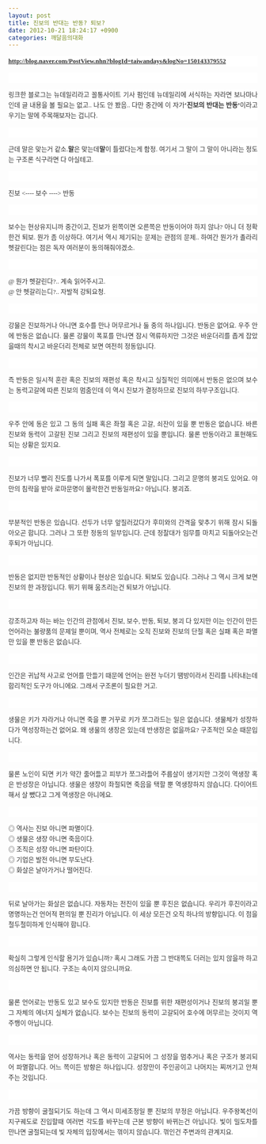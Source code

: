 ```yaml
---
layout: post
title: 진보의 반대는 반동? 퇴보?
date: 2012-10-21 18:24:17 +0900
categories: 깨달음의대화
---
```

<p style="color: rgb(51, 51, 51); font-family: 바탕; font-size: 13px; line-height: 21px; text-align: justify; background-color: rgb(255, 255, 255); ">
</p>

<p style="color: rgb(51, 51, 51); font-family: 바탕; font-size: 13px; line-height: 21px; text-align: justify; background-color: rgb(255, 255, 255); ">
  <b></b><b><a href="http://blog.naver.com/PostView.nhn?blogId=taiwandays&logNo=150143379552" target="_blank" style="color: rgb(51, 51, 51); ">http://blog.naver.com/PostView.nhn?blogId=taiwandays&logNo=150143379552</a></b>
</p>

<p style="color: rgb(51, 51, 51); font-family: 바탕; font-size: 13px; line-height: 21px; text-align: justify; background-color: rgb(255, 255, 255); ">
  <br />
</p>

<p style="color: rgb(51, 51, 51); font-family: 바탕; font-size: 13px; line-height: 21px; text-align: justify; background-color: rgb(255, 255, 255); ">
  링크한 블로그는 뉴데일리라고 꼴통사이트 기사 펌인데 뉴데일리에 서식하는 자라면 보나마나인데 글 내용을 볼 필요는 없고.. 나도 안 봤음.. 다만 중간에 이 자가<b>‘진보의 반대는 반동’</b>이라고 우기는 말에 주목해보자는 겁니다.
</p>

<p style="color: rgb(51, 51, 51); font-family: 바탕; font-size: 13px; line-height: 21px; text-align: justify; background-color: rgb(255, 255, 255); ">
  <br />
</p>

<p style="color: rgb(51, 51, 51); font-family: 바탕; font-size: 13px; line-height: 21px; text-align: justify; background-color: rgb(255, 255, 255); ">
  근데 말은 맞는거 같소.<b>말</b>은 맞는데<b>말</b>이 틀렸다는게 함정. 여기서 그 말이 그 말이 아니라는 정도는 구조론 식구라면 다 아실테고.
</p>

<p style="color: rgb(51, 51, 51); font-family: 바탕; font-size: 13px; line-height: 21px; text-align: justify; background-color: rgb(255, 255, 255); ">
  <br />
</p>

<p style="color: rgb(51, 51, 51); font-family: 바탕; font-size: 13px; line-height: 21px; text-align: justify; background-color: rgb(255, 255, 255); ">
  진보 <---- 보수 ----> 반동
</p>

<p style="color: rgb(51, 51, 51); font-family: 바탕; font-size: 13px; line-height: 21px; text-align: justify; background-color: rgb(255, 255, 255); ">
  <br />
</p>

<p style="color: rgb(51, 51, 51); font-family: 바탕; font-size: 13px; line-height: 21px; text-align: justify; background-color: rgb(255, 255, 255); ">
  보수는 현상유지니까 중간이고, 진보가 왼쪽이면 오른쪽은 반동이어야 하지 않나? 아니 더 정확한건 퇴보. 뭔가 좀 이상하다. 여기서 역시 제기되는 문제는 관점의 문제.. 하여간 뭔가가 졸라리 헷갈린다는 점은 독자 여러분이 동의해줘야겠소.
</p>

<p style="color: rgb(51, 51, 51); font-family: 바탕; font-size: 13px; line-height: 21px; text-align: justify; background-color: rgb(255, 255, 255); ">
  <br />
</p>

<p style="color: rgb(51, 51, 51); font-family: 바탕; font-size: 13px; line-height: 21px; text-align: justify; background-color: rgb(255, 255, 255); ">
  @ 뭔가 헷갈린다?.. 계속 읽어주시고.<br />@ 안 헷갈리는디?.. 자발적 강퇴요청.
</p>

<p style="color: rgb(51, 51, 51); font-family: 바탕; font-size: 13px; line-height: 21px; text-align: justify; background-color: rgb(255, 255, 255); ">
  <br />
</p>

<p style="color: rgb(51, 51, 51); font-family: 바탕; font-size: 13px; line-height: 21px; text-align: justify; background-color: rgb(255, 255, 255); ">
  강물은 진보하거나 아니면 호수를 만나 머무르거나 둘 중의 하나입니다. 반동은 없어요. 우주 안에 반동은 없습니다. 물론 강물이 폭포를 만나면 잠시 역류하지만 그것은 바운더리를 좁게 잡았을때의 착시고 바운더리 전체로 보면 여전히 정동입니다.
</p>

<p style="color: rgb(51, 51, 51); font-family: 바탕; font-size: 13px; line-height: 21px; text-align: justify; background-color: rgb(255, 255, 255); ">
  <br />
</p>

<p style="color: rgb(51, 51, 51); font-family: 바탕; font-size: 13px; line-height: 21px; text-align: justify; background-color: rgb(255, 255, 255); ">
  즉 반동은 일시적 혼란 혹은 진보의 재편성 혹은 착시고 실질적인 의미에서 반동은 없으며 보수는 동력고갈에 따른 진보의 멈춤인데 이 역시 진보가 결정하므로 진보의 하부구조입니다.
</p>

<p style="color: rgb(51, 51, 51); font-family: 바탕; font-size: 13px; line-height: 21px; text-align: justify; background-color: rgb(255, 255, 255); ">
  <br />
</p>

<p style="color: rgb(51, 51, 51); font-family: 바탕; font-size: 13px; line-height: 21px; text-align: justify; background-color: rgb(255, 255, 255); ">
  우주 안에 동은 있고 그 동의 실패 혹은 좌절 혹은 고갈, 쇠잔이 있을 뿐 반동은 없습니다. 바른 진보와 동력이 고갈된 진보 그리고 진보의 재편성이 있을 뿐입니다. 물론 반동이라고 표현해도 되는 상황은 있지요.
</p>

<p style="color: rgb(51, 51, 51); font-family: 바탕; font-size: 13px; line-height: 21px; text-align: justify; background-color: rgb(255, 255, 255); ">
  <br />
</p>

<p style="color: rgb(51, 51, 51); font-family: 바탕; font-size: 13px; line-height: 21px; text-align: justify; background-color: rgb(255, 255, 255); ">
  진보가 너무 빨리 진도를 나가서 폭포를 이루게 되면 말입니다. 그리고 문명의 붕괴도 있어요. 야만의 침략을 받아 로마문명이 몰락한건 반동일까요? 아닙니다. 붕괴죠.
</p>

<p style="color: rgb(51, 51, 51); font-family: 바탕; font-size: 13px; line-height: 21px; text-align: justify; background-color: rgb(255, 255, 255); ">
  <br />
</p>

<p style="color: rgb(51, 51, 51); font-family: 바탕; font-size: 13px; line-height: 21px; text-align: justify; background-color: rgb(255, 255, 255); ">
  부분적인 반동은 있습니다. 선두가 너무 앞질러갔다가 후미와의 간격을 맞추기 위해 잠시 되돌아오곤 합니다. 그러나 그 또한 정동의 일부입니다. 근데 정찰대가 임무를 마치고 되돌아오는건 후퇴가 아닙니다.
</p>

<p style="color: rgb(51, 51, 51); font-family: 바탕; font-size: 13px; line-height: 21px; text-align: justify; background-color: rgb(255, 255, 255); ">
  <br />
</p>

<p style="color: rgb(51, 51, 51); font-family: 바탕; font-size: 13px; line-height: 21px; text-align: justify; background-color: rgb(255, 255, 255); ">
  반동은 없지만 반동적인 상황이나 현상은 있습니다. 퇴보도 있습니다. 그러나 그 역시 크게 보면 진보의 한 과정입니다. 뛰기 위해 움츠리는건 퇴보가 아닙니다.
</p>

<p style="color: rgb(51, 51, 51); font-family: 바탕; font-size: 13px; line-height: 21px; text-align: justify; background-color: rgb(255, 255, 255); ">
  <br />
</p>

<p style="color: rgb(51, 51, 51); font-family: 바탕; font-size: 13px; line-height: 21px; text-align: justify; background-color: rgb(255, 255, 255); ">
  강조하고자 하는 바는 인간의 관점에서 진보, 보수, 반동, 퇴보, 붕괴 다 있지만 이는 인간이 만든 언어라는 불량품의 문제일 뿐이며, 역사 전체로는 오직 진보와 진보의 단절 혹은 실패 혹은 파멸만 있을 뿐 반동은 없습니다.
</p>

<p style="color: rgb(51, 51, 51); font-family: 바탕; font-size: 13px; line-height: 21px; text-align: justify; background-color: rgb(255, 255, 255); ">
  <br />
</p>

<p style="color: rgb(51, 51, 51); font-family: 바탕; font-size: 13px; line-height: 21px; text-align: justify; background-color: rgb(255, 255, 255); ">
  인간은 귀납적 사고로 언어를 만들기 때문에 언어는 완전 누더기 땜방이라서 진리를 나타내는데 합리적인 도구가 아니에요. 그래서 구조론이 필요한 거고.
</p>

<p style="color: rgb(51, 51, 51); font-family: 바탕; font-size: 13px; line-height: 21px; text-align: justify; background-color: rgb(255, 255, 255); ">
  <br />
</p>

<p style="color: rgb(51, 51, 51); font-family: 바탕; font-size: 13px; line-height: 21px; text-align: justify; background-color: rgb(255, 255, 255); ">
  생물은 키가 자라거나 아니면 죽을 뿐 거꾸로 키가 쪼그라드는 일은 없습니다. 생물체가 성장하다가 역성장하는건 없어요. 왜 생물의 생장은 있는데 반생장은 없을까요? 구조적인 모순 때문입니다.
</p>

<p style="color: rgb(51, 51, 51); font-family: 바탕; font-size: 13px; line-height: 21px; text-align: justify; background-color: rgb(255, 255, 255); ">
  <br />
</p>

<p style="color: rgb(51, 51, 51); font-family: 바탕; font-size: 13px; line-height: 21px; text-align: justify; background-color: rgb(255, 255, 255); ">
  물론 노인이 되면 키가 약간 줄어들고 피부가 쪼그라들어 주름살이 생기지만 그것이 역생장 혹은 반성장은 아닙니다. 생물은 생장이 좌절되면 죽음을 택할 뿐 역생장하지 않습니다. 다이어트 해서 살 뺐다고 그게 역생장은 아니에요.
</p>

<p style="color: rgb(51, 51, 51); font-family: 바탕; font-size: 13px; line-height: 21px; text-align: justify; background-color: rgb(255, 255, 255); ">
  <br />
</p>

<p style="color: rgb(51, 51, 51); font-family: 바탕; font-size: 13px; line-height: 21px; text-align: justify; background-color: rgb(255, 255, 255); ">
  ◎ 역사는 진보 아니면 파멸이다.<br />◎ 생물은 생장 아니면 죽음이다.<br />◎ 조직은 성장 아니면 파탄이다.<br />◎ 기업은 발전 아니면 부도난다.<br />◎ 화살은 날아가거나 떨어진다.
</p>

<p style="color: rgb(51, 51, 51); font-family: 바탕; font-size: 13px; line-height: 21px; text-align: justify; background-color: rgb(255, 255, 255); ">
  <br />
</p>

<p style="color: rgb(51, 51, 51); font-family: 바탕; font-size: 13px; line-height: 21px; text-align: justify; background-color: rgb(255, 255, 255); ">
  뒤로 날아가는 화살은 없습니다. 자동차는 전진이 있을 뿐 후진은 없습니다. 우리가 후진이라고 명명하는건 언어적 편의일 뿐 진리가 아닙니다. 이 세상 모든건 오직 하나의 방향입니다. 이 점을 철두철미하게 인식해야 합니다.
</p>

<p style="color: rgb(51, 51, 51); font-family: 바탕; font-size: 13px; line-height: 21px; text-align: justify; background-color: rgb(255, 255, 255); ">
  <br />
</p>

<p style="color: rgb(51, 51, 51); font-family: 바탕; font-size: 13px; line-height: 21px; text-align: justify; background-color: rgb(255, 255, 255); ">
  확실히 그렇게 인식할 용기가 있습니까? 혹시 그래도 가끔 그 반대쪽도 더러는 있지 않을까 하고 의심하면 안 됩니다. 구조는 속이지 않으니까요.
</p>

<p style="color: rgb(51, 51, 51); font-family: 바탕; font-size: 13px; line-height: 21px; text-align: justify; background-color: rgb(255, 255, 255); ">
  <br />
</p>

<p style="color: rgb(51, 51, 51); font-family: 바탕; font-size: 13px; line-height: 21px; text-align: justify; background-color: rgb(255, 255, 255); ">
  물론 언어로는 반동도 있고 보수도 있지만 반동은 진보를 위한 재편성이거나 진보의 붕괴일 뿐 그 자체의 에너지 실체가 없습니다. 보수는 진보의 동력이 고갈되어 호수에 머무르는 것이지 역주행이 아닙니다.
</p>

<p style="color: rgb(51, 51, 51); font-family: 바탕; font-size: 13px; line-height: 21px; text-align: justify; background-color: rgb(255, 255, 255); ">
  <br />
</p>

<p style="color: rgb(51, 51, 51); font-family: 바탕; font-size: 13px; line-height: 21px; text-align: justify; background-color: rgb(255, 255, 255); ">
  역사는 동력을 얻어 성장하거나 혹은 동력이 고갈되어 그 성장을 멈추거나 혹은 구조가 붕괴되어 파멸합니다. 어느 쪽이든 방향은 하나입니다. 성장만이 주인공이고 나머지는 찌꺼기고 안쳐주는 것입니다.
</p>

<p style="color: rgb(51, 51, 51); font-family: 바탕; font-size: 13px; line-height: 21px; text-align: justify; background-color: rgb(255, 255, 255); ">
  <br />
</p>

<p style="color: rgb(51, 51, 51); font-family: 바탕; font-size: 13px; line-height: 21px; text-align: justify; background-color: rgb(255, 255, 255); ">
  가끔 방향이 굴절되기도 하는데 그 역시 미세조정일 뿐 진보의 부정은 아닙니다. 우주왕복선이 지구궤도로 진입할때 여러번 각도를 바꾸는데 근본 방향이 바뀌는건 아닙니다. 빛이 밀도차를 만나면 굴절되는데 빛 자체의 입장에서는 꺾이지 않습니다. 꺾인건 주변과의 관계지요.
</p>